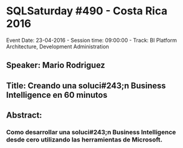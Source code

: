 # SQLSaturday #490 - Costa Rica 2016
Event Date: 23-04-2016 - Session time: 09:00:00 - Track: BI Platform Architecture, Development  Administration
## Speaker: Mario Rodriguez
## Title: Creando una soluci#243;n Business Intelligence en 60 minutos
## Abstract:
### Como desarrollar una soluci#243;n Business Intelligence desde cero utilizando las herramientas de Microsoft.  
